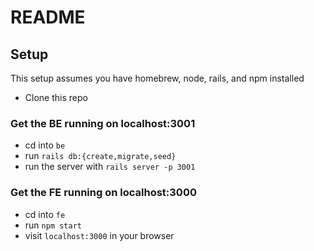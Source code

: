 # README

## Setup

This setup assumes you have homebrew, node, rails, and npm installed

* Clone this repo

### Get the BE running on localhost:3001

* cd into `be`
* run `rails db:{create,migrate,seed}`
* run the server with `rails server -p 3001`

### Get the FE running on localhost:3000

* cd into `fe`
* run `npm start`
* visit `localhost:3000` in your browser
